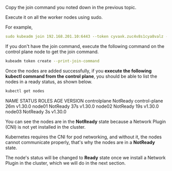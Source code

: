 Copy the join command you noted down in the previous topic.

Execute it on all the worker nodes using sudo.

For example,
```yaml
sudo kubeadm join 192.168.201.10:6443 --token cyvaxk.zuc4v8s1cya8valz --discovery-token-ca-cert-hash sha256:857cda3cbcb5b6f3c91c5a059eba78242183281bafa220d19306167a08376450
```

If you don't have the join command, execute the following command on the control plane node to get the join command.
```bash
kubeadm token create --print-join-command
```

Once the nodes are added successfully, if you **execute the following kubectl command from the control plane**, you should be able to list the nodes in a ready status, as shown below.
```bash
kubectl get nodes
```
NAME           STATUS      ROLES           AGE   VERSION
controlplane   NotReady    control-plane   26m   v1.30.0
node01         NotReady    <none>          37s   v1.30.0
node02         NotReady    <none>          19s   v1.30.0
node03         NotReady    <none>          3s    v1.30.0

You can see the nodes are in the **NotReady** state because a Network Plugin (CNI) is not yet installed in the cluster.

Kubernetes requires the CNI for pod networking, and without it, the nodes cannot communicate properly, that's why the nodes are in a **NotReady** state.

The node's status will be changed to **Ready** state once we install a Network Plugin in the cluster, which we will do in the next section.
